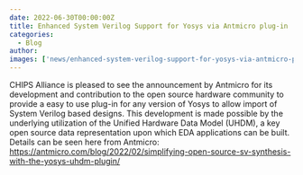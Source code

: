 ```yaml
---
date: 2022-06-30T00:00:00Z
title: Enhanced System Verilog Support for Yosys via Antmicro plug-in
categories:
  - Blog
author: 
images: ['news/enhanced-system-verilog-support-for-yosys-via-antmicro-plug-in/share.png']
---
```


CHIPS Alliance is pleased to see the announcement by Antmicro for its development and contribution to the open source hardware community to provide a easy to use plug-in for any version of Yosys to allow import of System Verilog based designs. This development is made possible by the underlying utilization of the Unified Hardware Data Model (UHDM), a key open source data representation upon which EDA applications can be built. Details can be seen here from Antmicro: https://antmicro.com/blog/2022/02/simplifying-open-source-sv-synthesis-with-the-yosys-uhdm-plugin/